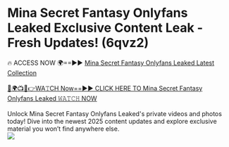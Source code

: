 # Mina Secret Fantasy Onlyfans Leaked Exclusive Content Leak - Fresh Updates! (6qvz2)

🔥 ACCESS NOW 🌍==►► <a href="https://tinyurl.com/kvy9nzfs" rel="nofollow">Mina Secret Fantasy Onlyfans Leaked Latest Collection</a>
<br><br>
[🔴🌍📺📱👉WA𝚃CH Now==►► CLICK HERE TO Mina Secret Fantasy Onlyfans Leaked 𝚆𝙰𝚃𝙲𝙷 NOW](https://tinyurl.com/kvy9nzfs)
<br><br>
Unlock Mina Secret Fantasy Onlyfans Leaked's private videos and photos today! Dive into the newest 2025 content updates and explore exclusive material you won’t find anywhere else.
<br>
<a href="https://tinyurl.com/kvy9nzfs" rel="nofollow" data-target="animated-image.originalLink"><img src="https://camo.githubusercontent.com/8a4f000d20f83aca3bf7ec5f350d767afa0574a8a352519fd8cfa583a6f93a33/68747470733a2f2f692e696d6775722e636f6d2f644a486b345a712e676966" data-canonical-src="https://i.imgur.com/dJHk4Zq.gif" style="max-width: 100%; display: inline-block;" data-target="animated-image.originalImage"></a>
<br>
